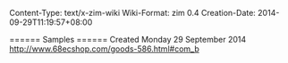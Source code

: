Content-Type: text/x-zim-wiki
Wiki-Format: zim 0.4
Creation-Date: 2014-09-29T11:19:57+08:00

====== Samples ======
Created Monday 29 September 2014
http://www.68ecshop.com/goods-586.html#com_b
<script type="text/javascript">
var obj11 = document.getElementById("com_b");
var top11 = getTop(obj11);
var isIE6 = /msie 6/i.test(navigator.userAgent);
window.onscroll = function(){
	var bodyScrollTop = document.documentElement.scrollTop || document.body.scrollTop;
	if (bodyScrollTop > top11){
		obj11.style.position = (isIE6) ? "absolute" : "fixed";
		obj11.style.top = (isIE6) ? bodyScrollTop + "px" : "0px";
	} else {
		obj11.style.position = "static";
	}
}
function getTop(e){
	var offset = e.offsetTop;
	if(e.offsetParent != null) offset += getTop(e.offsetParent);
	return offset;
}
</script>
